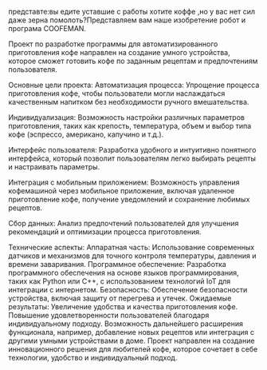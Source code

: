 представте:вы едите уставшие с работы хотите коффе ,но у вас нет сил даже зерна помолоть?Представляем вам наше изобретение робот и програма COOFEMAN.

Проект по разработке программы для автоматизированного приготовления кофе направлен на создание умного устройства, которое сможет готовить кофе по заданным рецептам и предпочтениям пользователя.

Основные цели проекта:
Автоматизация процесса: Упрощение процесса приготовления кофе, чтобы пользователи могли наслаждаться качественным напитком без необходимости ручного вмешательства.

Индивидуализация: Возможность настройки различных параметров приготовления, таких как крепость, температура, объем и выбор типа кофе (эспрессо, американо, капучино и т.д.).

Интерфейс пользователя: Разработка удобного и интуитивно понятного интерфейса, который позволит пользователям легко выбирать рецепты и настраивать параметры.

Интеграция с мобильным приложением: Возможность управления кофемашиной через мобильное приложение, включая удаленное приготовление кофе, получение уведомлений и сохранение любимых рецептов.

Сбор данных: Анализ предпочтений пользователей для улучшения рекомендаций и оптимизации процесса приготовления.

Технические аспекты:
Аппаратная часть: Использование современных датчиков и механизмов для точного контроля температуры, давления и времени заваривания.
Программное обеспечение: Разработка программного обеспечения на основе языков программирования, таких как Python или C++, с использованием технологий IoT для интеграции с интернетом.
Безопасность: Обеспечение безопасности устройства, включая защиту от перегрева и утечек.
Ожидаемые результаты:
Увеличение удобства и качества приготовления кофе.
Повышение удовлетворенности пользователей благодаря индивидуальному подходу.
Возможность дальнейшего расширения функционала, например, добавление новых рецептов или интеграция с другими умными устройствами в доме.
Проект направлен на создание инновационного решения для любителей кофе, которое сочетает в себе технологии, удобство и индивидуальный подход.
